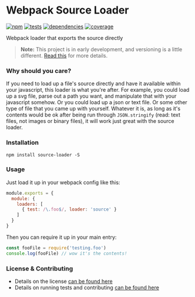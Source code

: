 # Webpack Source Loader

[![npm](http://img.shields.io/npm/v/source-loader.svg?style=flat)](https://badge.fury.io/js/source-loader) [![tests](http://img.shields.io/travis/static-dev/source-loader/master.svg?style=flat)](https://travis-ci.org/static-dev/source-loader) [![dependencies](http://img.shields.io/david/static-dev/source-loader.svg?style=flat)](https://david-dm.org/static-dev/source-loader) [![coverage](http://img.shields.io/coveralls/static-dev/source-loader.svg?style=flat)](https://coveralls.io/github/static-dev/source-loader)

Webpack loader that exports the source directly

> **Note:** This project is in early development, and versioning is a little different. [Read this](http://markup.im/#q4_cRZ1Q) for more details.

### Why should you care?

If you need to load up a file's source directly and have it available within your javascript, this loader is what you're after. For example, you could load up a svg file, parse out a path you want, and manipulate that with your javascript somehow. Or you could load up a json or text file. Or some other type of file that you came up with yourself. Whatever it is, as long as it's contents would be ok after being run through `JSON.stringify` (read: text files, not images or binary files), it will work just great with the source loader.

### Installation

`npm install source-loader -S`

### Usage

Just load it up in your webpack config like this:

```js
module.exports = {
  module: {
    loaders: [
      { test: /\.foo$/, loader: 'source' }
    ]
  }
}
```

Then you can require it up in your main entry:

```js
const fooFile = require('testing.foo')
console.log(fooFile) // wow it's the contents!
```

### License & Contributing

- Details on the license [can be found here](LICENSE.md)
- Details on running tests and contributing [can be found here](contributing.md)

